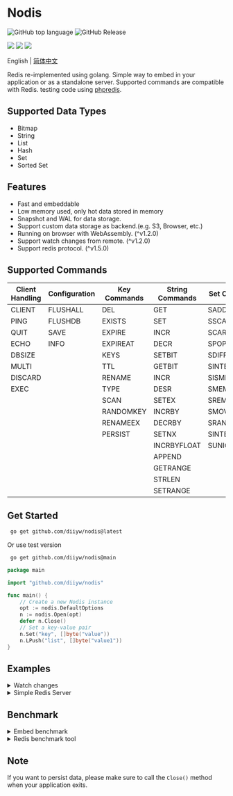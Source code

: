 # Nodis
![GitHub top language](https://img.shields.io/github/languages/top/diiyw/nodis) ![GitHub Release](https://img.shields.io/github/v/release/diiyw/nodis)
<div class="column" align="left">
  <a href="https://godoc.org/github.com/diiyw/nodis"><img src="https://godoc.org/github.com/diiyw/nodis?status.svg" /></a>
  <a href="https://goreportcard.com/report/github.com/diiyw/nodis"><img src="https://goreportcard.com/badge/github.com/diiyw/nodis" /></a>
  <a href="https://codecov.io/gh/diiyw/nodis"><img src="https://codecov.io/gh/diiyw/nodis/branch/main/graph/badge.svg?token=CupujOXpbe"/></a>
</div>


English | [简体中文](https://github.com/diiyw/nodis/blob/main/README_zh-cn.md)

Redis re-implemented using golang. 
Simple way to embed in your application or as a standalone server.
Supported commands are compatible with Redis. testing code using [phpredis](https://github.com/phpredis/phpredis/tree/develop/tests).

## Supported Data Types

- Bitmap
- String
- List
- Hash
- Set
- Sorted Set

## Features

- Fast and embeddable
- Low memory used, only hot data stored in memory
- Snapshot and WAL for data storage.
- Support custom data storage as backend.(e.g. S3, Browser, etc.)
- Running on browser with WebAssembly. (^v1.2.0)
- Support watch changes from remote. (^v1.2.0)
- Support redis protocol. (^v1.5.0)

## Supported Commands
| **Client Handling** | **Configuration** | **Key Commands** | **String Commands** | **Set Commands** | **Hash Commands** | **List Commands** | **Sorted Set Commands** |
|---------------------|-----------------|-----------------|---------------------|-----------------|-----------------|------------------|----------------|
| CLIENT              | FLUSHALL       	| DEL             | GET                 | SADD            | HSET            | LPUSH            | ZADD                  |
| PING                | FLUSHDB     	| EXISTS          | SET                 | SSCAN           | HGET            | RPUSH            | ZCARD                 |
| QUIT                | SAVE       		| EXPIRE          | INCR                | SCARD           | HDEL            | LPOP             | ZRANK                 |
| ECHO                | INFO          	| EXPIREAT        | DECR                | SPOP            | HLEN            | RPOP             | ZREVRANK              |
| DBSIZE              |             	| KEYS            | SETBIT              | SDIFF           | HKEYS           | LLEN             | ZSCORE                |
| MULTI               |                 | TTL             | GETBIT              | SINTER          | HEXISTS         | LINDEX           | ZINCRBY               |
| DISCARD             |                 | RENAME          | INCR              	| SISMEMBER       | HGETALL         | LINSERT          | ZRANGE                |
| EXEC                |                 | TYPE            | DESR                | SMEMBERS        | HINCRBY         | LPUSHX           | ZREVRANGE             |
|                     |                 | SCAN            | SETEX               | SREM            | HICRBYFLOAT    	| RPUSHX           | ZRANGEBYSCORE         |
|                     |                 | RANDOMKEY       | INCRBY              | SMOVE           | HSETNX          | LREM             | ZREVRANGEBYSCORE      |
|                     |                 | RENAMEEX        | DECRBY              | SRANDMEMBER     | HMGET           | LSET             | ZREM                  |
|                     |                 | PERSIST         | SETNX               | SINTERSTORE     | HMSET           | LRANGE           | ZREMRANGEBYRANK       |
|                     |                 |                 | INCRBYFLOAT         | SUNIONSTORE     | HCLEAR          | LPOPRPUSH        | ZREMRANGEBYSCORE      |
|                     |                 |                 | APPEND              |                 | HSCAN           | RPOPLPUSH        | ZCLEAR                |
|                     |                 |                 | GETRANGE            |                 | HVALS           | BLPOP            | ZEXISTS               |
|                     |                 |                 | STRLEN              |                 | HSTRLEN         | BRPOP            | ZUNIONSTORE           |
|                     |                 |                 | SETRANGE            |                 |                 |                  | ZINTERSTORE		   |
## Get Started
```bash
 go get github.com/diiyw/nodis@latest
```
Or use test version
```bash
 go get github.com/diiyw/nodis@main
```
```go
package main

import "github.com/diiyw/nodis"

func main() {
	// Create a new Nodis instance
	opt := nodis.DefaultOptions
	n := nodis.Open(opt)
	defer n.Close()
	// Set a key-value pair
	n.Set("key", []byte("value"))
	n.LPush("list", []byte("value1"))
}
```
## Examples

<details>
	<summary> Watch changes</summary>

Server: 
```go
package main

import (
	"fmt"
	"github.com/diiyw/nodis"
	"github.com/diiyw/nodis/pb"
	"github.com/diiyw/nodis/sync"
	"time"
)

func main() {
	var opt = nodis.DefaultOptions
	n := nodis.Open(opt)
	opt.Synchronizer = sync.NewWebsocket()
	n.Watch([]string{"*"}, func(op *pb.Operation) {
		fmt.Println("Server:", op.Key, string(op.Value))
	})
	go func() {
		for {
			time.Sleep(time.Second)
			n.Set("test", []byte(time.Now().Format("2006-01-02 15:04:05")))
		}
	}()
	err := n.Publish("127.0.0.1:6380", []string{"*"})
	if err != nil {
		panic(err)
	}
}
```
- Browser client built with WebAssembly

```bash
GOOS=js GOARCH=wasm go build -o test.wasm
```
```go
package main

import (
	"fmt"
	"github.com/diiyw/nodis"
	"github.com/diiyw/nodis/fs"
	"github.com/diiyw/nodis/pb"
	"github.com/diiyw/nodis/sync"
)

func main() {
	var opt = nodis.DefaultOptions
	opt.Filesystem = &fs.Memory{}
	opt.Synchronizer = sync.NewWebsocket()
	n := nodis.Open(opt)
	n.Watch([]string{"*"}, func(op *pb.Operation) {
		fmt.Println("Subscribe: ", op.Key)
	})
	err := n.Subscribe("ws://127.0.0.1:6380")
	if err != nil {
		panic(err)
	}
	select {}
}
```
</details>
<details>
	<summary> Simple Redis Server</summary>

```go	
package main

import (
	"fmt"
	"net/http"

	"github.com/diiyw/nodis"
)

func main() {
	opt := nodis.DefaultOptions
	n := nodis.Open(opt)
	if err := n.Serve(":6380"); err != nil {
		fmt.Printf("Serve() = %v", err)
	}
}
```
You can use redis-cli to connect to the server.

```bash
redis-cli -p 6380
> set key value
```

</details>

## Benchmark
<details>
	<summary>Embed benchmark</summary>

Windows 11: 12C/32G

```bash
goos: windows
goarch: amd64
pkg: github.com/diiyw/nodis/bench
BenchmarkSet-12         	 1469863	        715.9 ns/op	     543 B/op	       7 allocs/op
BenchmarkGet-12         	12480278	        96.47 ns/op	       7 B/op	       0 allocs/op
BenchmarkLPush-12       	 1484466	        786.2 ns/op	     615 B/op	       9 allocs/op
BenchmarkLPop-12        	77275986	        15.10 ns/op	       0 B/op	       0 allocs/op
BenchmarkSAdd-12        	 1542252	        831.9 ns/op	     663 B/op	      10 allocs/op
BenchmarkSMembers-12    	12739020	        95.18 ns/op	       8 B/op	       1 allocs/op
BenchmarkZAdd-12        	 1000000	        1177 ns/op	     550 B/op	      10 allocs/op
BenchmarkZRank-12       	11430135	        104.1 ns/op	       7 B/op	       0 allocs/op
BenchmarkHSet-12        	 1341817	        863.5 ns/op	     743 B/op	      11 allocs/op
BenchmarkHGet-12        	 9801158	        105.9 ns/op	       7 B/op	       0 allocs/op
```

Linux VM: 4C/8GB

```bash
goos: linux
goarch: amd64
pkg: github.com/diiyw/nodis/bench             
BenchmarkSet-4        	  806912	      1658 ns/op	     543 B/op	       7 allocs/op
BenchmarkGet-4        	 5941904	       190.6 ns/op	       7 B/op	       0 allocs/op
BenchmarkLPush-4      	  852932	      1757 ns/op	     615 B/op	       9 allocs/op
BenchmarkLPop-4       	40668902	        27.22 ns/op	       0 B/op	       0 allocs/op
BenchmarkSAdd-4       	  706376	      1913 ns/op	     662 B/op	      10 allocs/op
BenchmarkSMembers-4   	 4819993	       208.1 ns/op	       8 B/op	       1 allocs/op
BenchmarkZAdd-4       	  729039	      2013 ns/op	     550 B/op	      10 allocs/op
BenchmarkZRank-4      	 4959448	       246.4 ns/op	       7 B/op	       0 allocs/op
BenchmarkHSet-4       	  735676	      1971 ns/op	     742 B/op	      11 allocs/op
BenchmarkHGet-4       	 4442625	       243.4 ns/op	       7 B/op	       0 allocs/op
```

</details>
<details>
	<summary>Redis benchmark tool</summary>

```bash
redis-benchmark -p 6380 -t set,get,lpush,lpop,sadd,smembers,zadd,zrank,hset,hget -n 100000 -q   
```

```
SET: 89126.56 requests per second
GET: 90415.91 requests per second
LPUSH: 91491.30 requests per second
LPOP: 92165.90 requests per second
SADD: 91911.76 requests per second
HSET: 93023.25 requests per second
```
</details>

## Note
If you want to persist data, please make sure to call the `Close()` method when your application exits.

